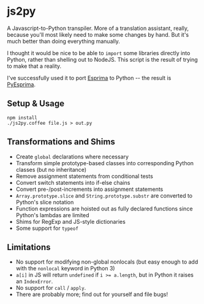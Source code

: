 js2py
=====

A Javascript-to-Python transpiler. More of a translation assistant, really,
because you'll most likely need to make some changes by hand. But it's much
better than doing everything manually.

I thought it would be nice to be able to `import` some libraries directly into
Python, rather than shelling out to NodeJS. This script is the result of trying
to make that a reality.

I've successfully used it to port [Esprima][1] to Python -- the result is
[PyEsprima][2].

Setup & Usage
-------------

    npm install
    ./js2py.coffee file.js > out.py

Transformations and Shims
-------------------------

* Create `global` declarations where necessary
* Transform simple prototype-based classes into corresponding Python classes
  (but no inheritance)
* Remove assignment statements from conditional tests
* Convert switch statements into if-else chains
* Convert pre-/post-increments into assignment statements
* `Array.prototype.slice` and `String.prototype.substr` are converted to
  Python's slice notation
* Function expressions are hoisted out as fully declared functions since
  Python's lambdas are limited
* Shims for RegExp and JS-style dictionaries
* Some support for `typeof`

Limitations
-----------

* No support for modifying non-global nonlocals (but easy enough to add with
  the `nonlocal` keyword in Python 3)
* `a[i]` in JS will return `undefined` if `i >= a.length`, but in Python it
  raises an `IndexError`.
* No support for `call` / `apply`.
* There are probably more; find out for yourself and file bugs!

[1]: https://github.com/ariya/esprima
[2]: https://github.com/int3/pyesprima
